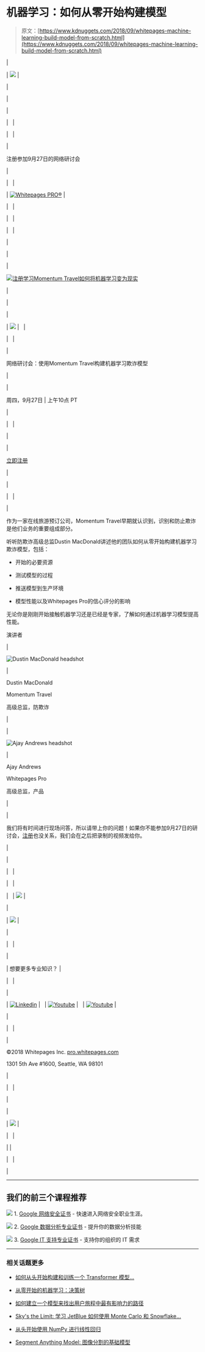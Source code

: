 # 机器学习：如何从零开始构建模型

> 原文：[https://www.kdnuggets.com/2018/09/whitepages-machine-learning-build-model-from-scratch.html](https://www.kdnuggets.com/2018/09/whitepages-machine-learning-build-model-from-scratch.html)

|

&#124; ![](../Images/7bf36d7979e4b72d562012ef359fc34a.png) &#124;

&#124;

&#124;

&#124;

&#124;   &#124;

&#124;   &#124;

&#124;

注册参加9月27日的网络研讨会

&#124;

&#124;   &#124;

&#124; [![Whitepages PRO®](../Images/286aa78cbef6714f8b9d44bec8031e41.png)](https://pro.whitepages.com/?utm_source=kdnuggets&utm_medium=email&utm_campaign=momentum-webinar&utm_content=logo) &#124;

&#124;   &#124;

&#124;   &#124;

&#124;   &#124;

&#124;

&#124;

&#124;

[![注册学习Momentum Travel如何将机器学习变为现实](../Images/9cc2307be4cd3566b2994830dff76ea8.png)](https://pro.whitepages.com/machine-learning-webinar-momentum-travel/?utm_source=kdnuggets&utm_medium=email&utm_campaign=momentum-webinar&utm_content=header)

&#124;

&#124;

&#124;

&#124; ![](../Images/7bf36d7979e4b72d562012ef359fc34a.png) &#124;   &#124;

&#124;   &#124;

&#124;

网络研讨会：使用Momentum Travel构建机器学习欺诈模型

&#124;

&#124;

周四，9月27日 &#124; 上午10点 PT

&#124;

&#124;   &#124;

&#124;

&#124;

[立即注册](https://pro.whitepages.com/machine-learning-webinar-momentum-travel/?utm_source=kdnuggets&utm_medium=email&utm_campaign=momentum-webinar&utm_content=cta)

&#124;

&#124;

&#124;   &#124;

&#124;

作为一家在线旅游预订公司，Momentum Travel早期就认识到，识别和防止欺诈是他们业务的重要组成部分。

听听防欺诈高级总监Dustin MacDonald讲述他的团队如何从零开始构建机器学习欺诈模型，包括：

+   开始的必要资源

+   测试模型的过程

+   推送模型到生产环境

+   模型性能以及Whitepages Pro的信心评分的影响

无论你是刚刚开始接触机器学习还是已经是专家，了解如何通过机器学习模型提高性能。

演讲者

&#124;

![Dustin MacDonald headshot](../Images/805e813d8995c2441659f0421db9efee.png)

&#124;

Dustin MacDonald

Momentum Travel

高级总监，防欺诈

&#124;

&#124;

![Ajay Andrews headshot](../Images/e5cb16d001c7575ea6bac4323c03e092.png)

&#124;

Ajay Andrews

Whitepages Pro

高级总监，产品

&#124;

&#124;

我们将有时间进行现场问答，所以请带上你的问题！如果你不能参加9月27日的研讨会，[注册](https://pro.whitepages.com/machine-learning-webinar-momentum-travel/?utm_source=kdnuggets&utm_medium=email&utm_campaign=momentum-webinar&utm_content=link)也没关系，我们会在之后把录制的视频发给你。

&#124;

&#124;

&#124;   &#124;

&#124;   &#124;

&#124;   &#124; ![](../Images/7bf36d7979e4b72d562012ef359fc34a.png) &#124;

&#124;

&#124; ![](../Images/7bf36d7979e4b72d562012ef359fc34a.png) &#124;

&#124;

&#124;   &#124;

&#124;

&#124; 想要更多专业知识？ &#124;

&#124;   &#124;

&#124;

&#124; [![Linkedin](../Images/db3ebfd1f3cd9ee195b306a6a1fdb7a3.png)](https://www.linkedin.com/company/whitepages-pro) &#124;   &#124; [![Youtube](../Images/f4964f9efba2373527a6d5e6e8b2eecf.png)](https://pro.whitepages.com/blog/?utm_source=kdnuggets&utm_medium=email&utm_campaign=momentum-webinar&utm_content=footer) &#124;   &#124; [![Youtube](../Images/e02aa18e3e7bdf9fde878f85d3c337a9.png)](https://twitter.com/whitepagespro) &#124;

&#124;

&#124;   &#124;

&#124;

©2018 Whitepages Inc. [pro.whitepages.com](https://pro.whitepages.com/?utm_source=kdnuggets&utm_medium=email&utm_campaign=momentum-webinar&utm_content=link)

1301 5th Ave #1600, Seattle, WA 98101

&#124;

&#124;   &#124;

&#124;

&#124;

&#124; ![](../Images/7bf36d7979e4b72d562012ef359fc34a.png) &#124;

&#124;   &#124;

&#124;  &#124;

&#124;   &#124;

|

* * *

## 我们的前三个课程推荐

![](../Images/0244c01ba9267c002ef39d4907e0b8fb.png) 1\. [Google 网络安全证书](https://www.kdnuggets.com/google-cybersecurity) - 快速进入网络安全职业生涯。

![](../Images/e225c49c3c91745821c8c0368bf04711.png) 2\. [Google 数据分析专业证书](https://www.kdnuggets.com/google-data-analytics) - 提升你的数据分析技能

![](../Images/0244c01ba9267c002ef39d4907e0b8fb.png) 3\. [Google IT 支持专业证书](https://www.kdnuggets.com/google-itsupport) - 支持你的组织的 IT 需求

* * *

### 相关话题更多

+   [如何从头开始构建和训练一个 Transformer 模型…](https://www.kdnuggets.com/how-to-build-and-train-a-transformer-model-from-scratch-with-hugging-face-transformers)

+   [从零开始的机器学习：决策树](https://www.kdnuggets.com/2022/11/machine-learning-scratch-decision-trees.html)

+   [如何建立一个模型来找出用户旅程中最有影响力的路径](https://www.kdnuggets.com/2022/09/objectiv-build-model-impactful-paths-user-journeys.html)

+   [Sky's the Limit: 学习 JetBlue 如何使用 Monte Carlo 和 Snowflake…](https://www.kdnuggets.com/2022/12/monte-carlo-jetblue-snowflake-build-trust-improve-model-accuracy.html)

+   [从头开始使用 NumPy 进行线性回归](https://www.kdnuggets.com/linear-regression-from-scratch-with-numpy)

+   [Segment Anything Model: 图像分割的基础模型](https://www.kdnuggets.com/2023/07/segment-anything-model-foundation-model-image-segmentation.html)
